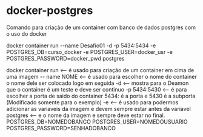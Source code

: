 # docker-postgres
Comando para criação de um container com banco de dados postgres com o uso do docker


docker container run --name Desafio01 -d -p 5434:5434 -e POSTGRES_DB=curso_docker -e POSTGRES_USER=docker_usr -e POSTGRES_PASSWORD=docker_pwd postgres

docker container run <-- é usado para criação de um container em cima de uma imagem
-- name NOME <-- é usado para escolher o nome do container o nome dele ser colocado logo em seguida
-d <-- mostra para o Deamon que o container é um teste e deve ser continuo
-p 5434:5430 <-- é para escolher a porta de saido do container 5434: é a porta e 5430 é a subporta (Modificado somente para o exemplo)
-e <-- é usado para podermos adicionar as variaveis da imagem e devem sempre estar antes da variavel
postgres <-- e o nome da imagem e sempre deve estar no final.
POSTGRES_DB=NOMEDOBANCO
POSTGRES_USER=NOMEDOUSUARIO
POSTGRES_PASSWORD=SENHADOBANCO
